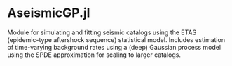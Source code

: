 # AseismicGP.jl

Module for simulating and fitting seismic catalogs using the ETAS (epidemic-type aftershock sequence) statistical model. 
Includes estimation of time-varying background rates using a (deep) Gaussian process model using the SPDE approximation for scaling to larger catalogs. 
